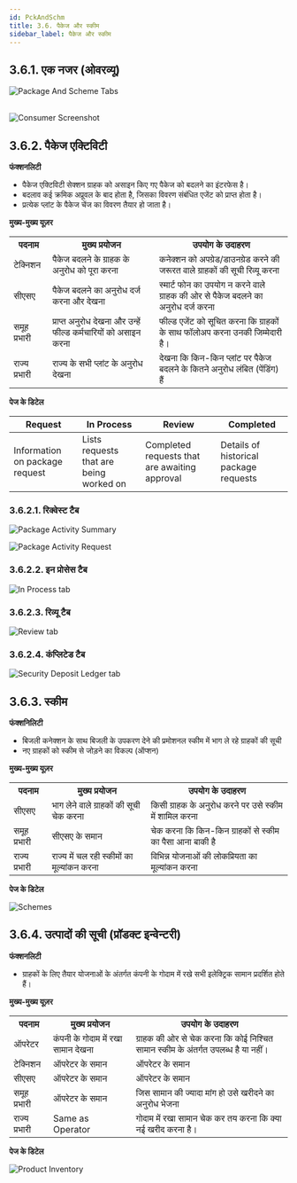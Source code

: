 ```yaml
---
id: PckAndSchm
title: 3.6. पैकेज और स्कीम
sidebar_label: पैकेज और स्कीम
---
```


## 3.6.1. एक नजर (ओवरव्यू)
![Package And Scheme Tabs](./assets/3.61_PckAndSchmTabs.svg)
<br/><br/>

![Consumer Screenshot](./assets/3.62_ScrShotPckAndSchm.png)
 
## 3.6.2. पैकेज एक्टिविटी
**फंक्शनलिटी**
* पैकेज एक्टिविटी सेक्शन ग्राहक को असाइन किए गए पैकेज को बदलने का इंटरफेस है।
* बदलाव कई क्रमिक अप्रूवल के बाद होता है, जिसका विवरण संबंधित एजेंट को प्राप्त होता है। 
* प्रत्येक प्लांट के पैकेज चेंज का विवरण तैयार हो जाता है।

**मुख्य-मुख्य यूज़र**
<table>
  <tr>
    <th>पदनाम</th>
    <th>मुख्य प्रयोजन</th>
    <th>उपयोग के उदाहरण</th>
  </tr>
  <tr>
    <td>टेक्निशन</td>
    <td>पैकेज बदलने के ग्राहक के अनुरोध को पूरा करना</td>
    <td>कनेक्शन को अपग्रेड/डाउनग्रेड करने की जरूरत वाले ग्राहकों की सूची रिव्यू करना</td>
  </tr>
  <tr>
    <td>सीएसए</td>
    <td>पैकेज बदलने का अनुरोध दर्ज करना और देखना</td>
    <td>स्मार्ट फोन का उपयोग न करने वाले ग्राहक की ओर से पैकेज बदलने का अनुरोध दर्ज करना</td>
  </tr>
  <tr>
    <td>समूह प्रभारी</td>
    <td>प्राप्त अनुरोध देखना और उन्हें फील्ड कर्मचारियों को असाइन करना</td>
    <td>फील्ड एजेंट को सूचित करना कि ग्राहकों के साथ फॉलोअप करना उनकी जिम्मेदारी है।</td>
  </tr>
  <tr>
    <td>राज्य प्रभारी</td>
    <td>राज्य के सभी प्लांट के अनुरोध देखना</td>
    <td>देखना कि किन-किन प्लांट पर पैकेज बदलने के कितने अनुरोध लंबित (पेंडिंग) हैं</td>
  </tr>
</table>


**पेज के डिटेल**

| Request| In Process| Review| Completed|
|---|---|---|---|
| Information on package request| Lists requests that are being worked on| Completed requests that are awaiting approval| Details of historical package requests|


### 3.6.2.1. रिक्वेस्ट टैब

![Package Activity Summary](./assets/3.63_PckActivity.png)

![Package Activity Request](./assets/3.64_PckActRequest.png)



### 3.6.2.2. इन प्रोसेस टैब

![In Process tab](./assets/3.65_PckProcessTab.png)

### 3.6.2.3. रिव्यू टैब

![Review tab](./assets/3.66_PckReviewTab.png)


### 3.6.2.4. कंप्लिटेड टैब

![Security Deposit Ledger tab](./assets/3.67_PckCompletedTab.png)


## 3.6.3. स्कीम
**फंक्शनिलिटी**
* बिजली कनेक्शन के साथ बिजली के उपकरण देने की प्रमोशनल स्कीम में भाग ले रहे ग्राहकों की सूची
* नए ग्राहकों को स्कीम से जोड़ने का विकल्प (ऑप्शन)

**मुख्य-मुख्य यूज़र**
<table>
  <tr>
    <th>पदनाम</th>
    <th>मुख्य प्रयोजन</th>
    <th>उपयोग के उदाहरण</th>
  </tr>
  <tr>
    <td>सीएसए</td>
    <td>भाग लेने वाले ग्राहकों की सूची चेक करना</td>
    <td>किसी ग्राहक के अनुरोध करने पर उसे स्कीम में शामिल करना</td>
  </tr>
  <tr>
    <td>समूह प्रभारी</td>
    <td>सीएसए के समान</td>
    <td>चेक करना कि किन-किन ग्राहकों से स्कीम का पैसा आना बाकी है</td>
  </tr>
  <tr>
    <td>राज्य प्रभारी</td>
    <td>राज्य में चल रही स्कीमों का मूल्यांकन करना</td>
    <td>विभिन्न योजनाओं की लोकप्रियता का मूल्यांकन करना</td>
  </tr>
</table>


**पेज के डिटेल**

![Schemes](./assets/3.68_Schemes.png)


## 3.6.4. उत्पादों की सूची (प्रॉडक्ट इन्वेन्टरी)
**फंक्शनलिटी**
* ग्राहकों के लिए तैयार योजनाओं के अंतर्गत कंपनी के गोदाम में रखे सभी इलेक्ट्रिक सामान प्रदर्शित होते हैं। 

**मुख्य-मुख्य यूज़र**
<table>
  <tr>
    <th>पदनाम</th>
    <th>मुख्य प्रयोजन</th>
    <th>उपयोग के उदाहरण</th>
  </tr>
  <tr>
    <td>ऑपरेटर</td>
    <td>कंपनी के गोदाम में रखा सामान देखना</td>
    <td>ग्राहक की ओर से चेक करना कि कोई निश्चित सामान स्कीम के अंतर्गत उपलब्ध है या नहीं।</td>
  </tr>
  <tr>
    <td>टेक्निशन</td>
    <td>ऑपरेटर के समान</td>
    <td>ऑपरेटर के समान</td>
  </tr>
  <tr>
    <td>सीएसए</td>
    <td>ऑपरेटर के समान</td>
    <td>ऑपरेटर के समान</td>
  </tr>
  <tr>
    <td>समूह प्रभारी</td>
    <td>ऑपरेटर के समान</td>
    <td>जिस सामान की ज्यादा मांग हो उसे खरीदने का अनुरोध भेजना</td>
  </tr>
  <tr>
    <td>राज्य प्रभारी</td>
    <td>Same as Operator</td>
    <td>गोदाम में रखा सामान चेक कर तय करना कि क्या नई खरीद करना है।</td>
  </tr>
</table>



**पेज के डिटेल**

![Product Inventory](./assets/3.69_ProductInvetory.png)
